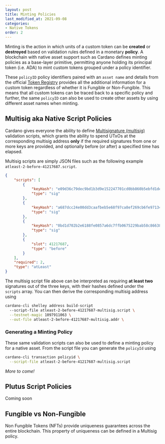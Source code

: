 ```yaml
---
layout: post
title: Minting Policies
last_modified_at: 2021-09-08
categories:
- Native Tokens
order: 2
---
```


Minting is the action in which units of a custom token can be **created** or **destroyed** based on validation rules defined in a monetary **policy**. A blockchain with native asset support such as Cardano defines minting policies as a base-layer primitive, permitting anyone holding its principal token (i.e. ADA) to mint custom tokens grouped under a policy identifier.

These `policyID` policy identifiers paired with an `asset name` and details from the official [Token Registry](https://github.com/cardano-foundation/cardano-token-registry/tree/master/mappings) provides all the additional information for a custom token regardless of whether it is Fungible or Non-Fungible. This means that all custom tokens can be traced back to a specific policy and further, the same `policyID` can also be used to create other assets by using different asset names when minting. 

## Multisig aka Native Script Policies
Cardano gives everyone the ability to define [Multisignature (multisig)](https://github.com/input-output-hk/cardano-node/blob/c6b574229f76627a058a7e559599d2fc3f40575d/doc/reference/simple-scripts.md) validation scripts, which grants the ability to spend UTxOs at the corresponding multisig address **only** if the required signatures from one or more keys are provided, and optionally before (or after) a specified time has elapsed. 

Multisig scripts are simply JSON files such as the following example `atleast-2-before-41217687.script`.

```json
{
    "scripts": [
        {
            "keyHash": "e09d36c79dec9bd1b3d9e152247701cd0bb860b5ebfd1de8abb6735a",
            "type": "sig"
        },
        {
            "keyHash": "a687dcc24e00dd3caafbeb5e68f97ca8ef269cb6fe971345eb951756",
            "type": "sig"
        },
        {
            "keyHash": "0bd1d702b2e6188fe0857a6dc7ffb0675229bab58c86638ffa87ed6d",
            "type": "sig"
        },
        {
            "slot": 41217687,
            "type": "before"
        }
    ],
    "required": 2,
    "type": "atLeast"
}
```

The multisig script file above can be interpreted as requiring **at least two** signatures out of the three keys, with their hashes defined under the `scripts` array. You can then derive the corresponding multisig address using

```bash
cardano-cli shelley address build-script
  --script-file atleast-2-before-41217687-multisig.script \
  --testnet-magic 1097911063 \
  --out-file atleast-2-before-41217687-multisig.addr \
```

### Generating a Minting Policy
These same validation scripts can also be used to define a minting policy for a native asset. From the script file you can generate the `policyId` using

```bash
cardano-cli transaction policyid \
  --script-file atleast-2-before-41217687-multisig.script
```

 _More to come!_

## Plutus Script Policies
Coming soon

## Fungible vs Non-Fungible 
Non Fungible Tokens (NFTs) provide uniqueness guarantees across the entire blockchain.
This property of uniqueness can be defined in a Multisig policy.

